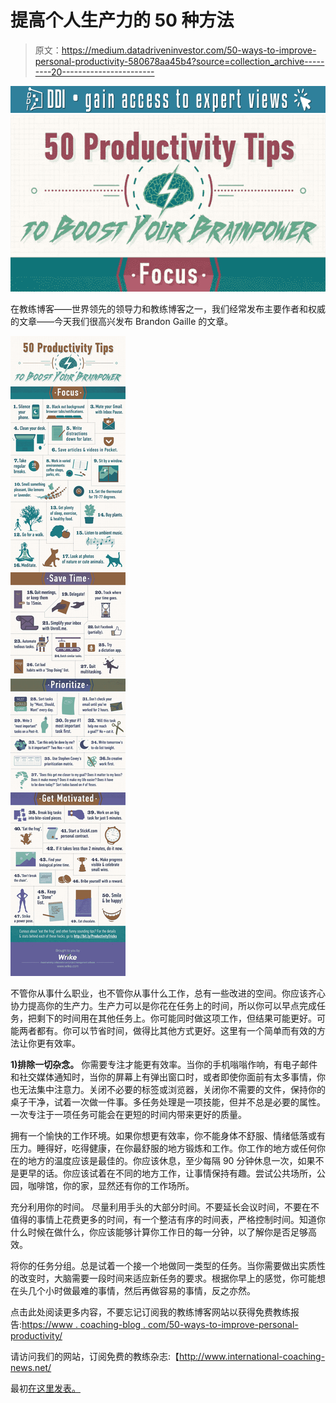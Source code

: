 # 提高个人生产力的 50 种方法

> 原文：<https://medium.datadriveninvestor.com/50-ways-to-improve-personal-productivity-580678aa45b4?source=collection_archive---------20----------------------->

[![](img/e6008e1f891bae6de7bb0fa0649bc1c0.png)](http://www.track.datadriveninvestor.com/DDIBeta11-21)![](img/cdb1de45f53746b5f30a5608425d0850.png)

在教练博客——世界领先的领导力和教练博客之一，我们经常发布主要作者和权威的文章——今天我们很高兴发布 Brandon Gaille 的文章。

![](img/f4964ec62dbf1c1cb9613da7e34e5bd8.png)

不管你从事什么职业，也不管你从事什么工作，总有一些改进的空间。你应该齐心协力提高你的生产力。生产力可以是你花在任务上的时间，所以你可以早点完成任务，把剩下的时间用在其他任务上。你可能同时做这项工作，但结果可能更好。可能两者都有。你可以节省时间，做得比其他方式更好。这里有一个简单而有效的方法让你更有效率。

**1)排除一切杂念。**
你需要专注才能更有效率。当你的手机嗡嗡作响，有电子邮件和社交媒体通知时，当你的屏幕上有弹出窗口时，或者即使你面前有太多事情，你也无法集中注意力。关闭不必要的标签或浏览器，关闭你不需要的文件，保持你的桌子干净，试着一次做一件事。多任务处理是一项技能，但并不总是必要的属性。一次专注于一项任务可能会在更短的时间内带来更好的质量。

拥有一个愉快的工作环境。如果你想更有效率，你不能身体不舒服、情绪低落或有压力。睡得好，吃得健康，在你最舒服的地方锻炼和工作。你工作的地方或任何你在的地方的温度应该是最佳的。你应该休息，至少每隔 90 分钟休息一次，如果不是更早的话。你应该试着在不同的地方工作，让事情保持有趣。尝试公共场所，公园，咖啡馆，你的家，显然还有你的工作场所。

充分利用你的时间。
尽量利用手头的大部分时间。不要延长会议时间，不要在不值得的事情上花费更多的时间，有一个整洁有序的时间表，严格控制时间。知道你什么时候在做什么，你应该能够计算你工作日的每一分钟，以了解你是否足够高效。

将你的任务分组。总是试着一个接一个地做同一类型的任务。当你需要做出实质性的改变时，大脑需要一段时间来适应新任务的要求。根据你早上的感觉，你可能想在头几个小时做最难的事情，然后再做容易的事情，反之亦然。

点击此处阅读更多内容，不要忘记订阅我的教练博客网站以获得免费教练报告:[https://www . coaching-blog . com/50-ways-to-improve-personal-productivity/](https://www.coaching-blog.com/50-ways-to-improve-personal-productivity/)

请访问我们的网站，订阅免费的教练杂志:【http://www.international-coaching-news.net/ 

最初[在这里发表。](https://brandongaille.com/50-ways-to-improve-personal-productivity/)